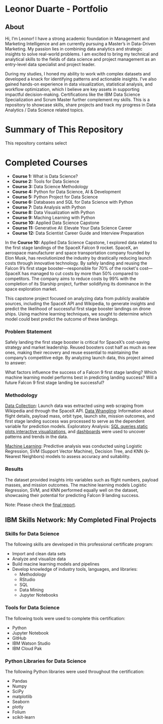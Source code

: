 # Leonor Duarte - Portfolio
## About
Hi, I’m Leonor! I have a strong academic foundation in Management and Marketing Intelligence and am currently pursuing a Master’s in Data-Driven Marketing. My passion lies in combining data analytics and strategic insights to solve real-world problems. I am excited to bring my technical and analytical skills to the fields of data science and project management as an entry-level data specialist and project leader.

During my studies, I honed my ability to work with complex datasets and developed a knack for identifying patterns and actionable insights. I’ve also gained hands-on experience in data visualization, statistical analysis, and workflow optimization, which I believe are key assets in supporting impactful decision-making. Certifications like the IBM Data Science Specialization and Scrum Master further complement my skills.
This is a repository to showcase skills, share projects and track my progress in Data Analytics / Data Science related topics.

# Summary of This Repository
This repository contains select 

# Completed Courses 
- **Course 1:** What is Data Science?
- **Course 2:** Tools for Data Science
- **Course 3:** Data Science Methodology
- **Course 4:** Python for Data Science, AI & Development
- **Course 5:** Python Project for Data Science
- **Course 6:** Databases and SQL for Data Science with Python
- **Course 7:** Data Analysis with Python
- **Course 8:** Data Visualization with Python
- **Course 9:** Maching Learning with Python
- **Course 10:** Applied Data Science Capstone
- **Course 11:** Generative AI: Elevate Your Data Science Career
- **Course 12:** Data Scientist Career Guide and Interview Preparation

In the **Course 10:** Applied Data Science Capstone, I explored data related to the first stage landings of the SpaceX Falcon 9 rocket. SpaceX, an aerospace manufacturer and space transportation company founded by Elon Musk, has revolutionized the industry by drastically reducing launch costs through innovative technology. By safely landing and reusing the Falcon 9’s first stage booster—responsible for 70% of the rocket's cost—SpaceX has managed to cut costs by more than 50% compared to competitors. The company aims to reduce costs by 99% with the completion of its Starship project, further solidifying its dominance in the space exploration market.

This capstone project focused on analyzing data from publicly available sources, including the SpaceX API and Wikipedia, to generate insights and predict the likelihood of successful first stage booster landings on drone ships. Using machine learning techniques, we sought to determine which model could best predict the outcome of these landings.

### Problem Statement
Safely landing the first stage booster is critical for SpaceX’s cost-saving strategy and market leadership. Reused boosters cost half as much as new ones, making their recovery and reuse essential to maintaining the company’s competitive edge. By analyzing launch data, this project aimed to answer:

What factors influence the success of a Falcon 9 first stage landing?
Which machine learning model performs best in predicting landing success?
Will a future Falcon 9 first stage landing be successful?

### Methodology
[Data Collection](https://github.com/leonorduarte/LeonorDuarte-IBM-data-sciense-certificate/blob/main/1Capstone_Leonor%20Duarte_Data_Collection.ipynb): Launch data was extracted using web scraping from Wikipedia and through the SpaceX API. 
[Data Wrangling](https://github.com/leonorduarte/LeonorDuarte-IBM-data-sciense-certificate/blob/main/3-Capstone_LeonorDuarte_Data_Wrangling%20(2).ipynb): Information about flight details, payload mass, orbit type, launch site, mission outcomes, and first stage landing success was processed to serve as the dependent variable for prediction models. 
Exploratory Analysis: [SQL queries](https://github.com/leonorduarte/LeonorDuarte-IBM-data-sciense-certificate/blob/main/4_Capstone_LeonorDuarte_EDA_SQL%20(2).ipynb),[static plots](https://github.com/leonorduarte/LeonorDuarte-IBM-data-sciense-certificate/blob/main/6_LeonorDuarte_Launch_Site_Location%20(1).ipynb),[interactive visualizations](https://github.com/leonorduarte/LeonorDuarte-IBM-data-sciense-certificate/blob/main/5_Capstone_LeonorDuarte_EDA_Data_Visualization%20(1).ipynb), and [dashboards](https://github.com/leonorduarte/LeonorDuarte-IBM-data-sciense-certificate/blob/main/7-App) were used to uncover patterns and trends in the data. 

[Machine Learning](https://github.com/leonorduarte/LeonorDuarte-IBM-data-sciense-certificate/blob/main/8_Capstone_LeonorDuarte_Machine_Learning_Prediction%20(1)%20(1).ipynb): Predictive analysis was conducted using Logistic Regression, SVM (Support Vector Machine), Decision Tree, and KNN (k-Nearest Neighbors) models to assess accuracy and suitability.

### Results
The dataset provided insights into variables such as flight numbers, payload masses, and mission outcomes. The machine learning models Logistic Regression, SVM, and KNN performed equally well on the dataset, showcasing their potential for predicting Falcon 9 landing success.

Note: Please check the [final report](https://github.com/leonorduarte/LeonorDuarte-IBM-data-sciense-certificate/blob/main/Final%20report_%20LD_.pdf).


## IBM Skills Network: My Completed Final Projects
### Skills for Data Science
The following skills are developed in this professional certificate program:
- Import and clean data sets
- Analyze and visualize data
- Build macine learning models and pipelines
- Develop knowledge of industry tools, languages, and libraries:
  - Methodology
  - RStudio
  - SQL
  - Data Mining
  - Jupyter Notebooks
### Tools for Data Science
The following tools were used to complete this certification:
- Python
- Jupyter Notebook
- GitHub
- IBM Watson Studio
- IBM Cloud Pak
### Python Libraries for Data Science
The following Python libraries were used throughout the certification:
- Pandas
- Numpy
- SciPy
- matplotlib
- Seaborn
- plotly
- Folium
- scikit-learn
